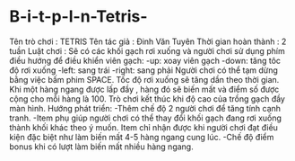 # B-i-t-p-l-n-Tetris-
Tên trò chơi : TETRIS
Tên tác giả : Đinh Văn Tuyên
Thời gian hoàn thành : 2 tuần
Luật chơi : 
  Sẽ có các khối gạch rơi xuống và người chơi sử dụng phím điều hướng để điều khiển viên gạch:
    -up: xoay viên gạch
    -down: tăng tôc độ rơi xuống
    -left: sang trái
    -right: sang phải
   Người chơi có thể tạm dừng bằng việc bấm phim SPACE.
   Tốc độ rơi xuống sẽ tăng dần theo thời gian.
   Khi một hàng ngang được lấp đầy , hàng đó sẽ biến mất và điểm số được cộng cho mỗi hàng là 100.
   Trò chơi kết thúc khi độ cao của trồng gạch đầy màn hình.
Hướng phát triển:
  -Thêm chế độ 2 người chơi để tăng tính cạnh tranh.
  -Item phụ giúp người chơi có thể thay đổi khối gạch đang rơi xuống thành khối khác theo ý muốn.
   Item chỉ nhận được khi người chơi đạt điều kiện đặc biệt như làm biến mất 4-5 hàng ngang cung lúc.
  -Chế độ điểm bonus khi có lượt làm biến mất nhiều hàng ngang.
